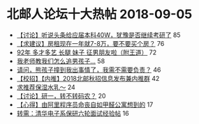 # 北邮人论坛十大热帖 2018-09-05

- [【讨论】听说头条给应届本科40W，犹豫是否继续考研了](https://bbs.byr.cn/article/Job/1986938) 85
- [【求建议】房租现在一年就7-8万，要不要买个房？](https://bbs.byr.cn/article/Home/113597) 76
- [92年 多才多艺 长腿 妹子 征男朋友啦（附王道）](https://bbs.byr.cn/article/Friends/1887403) 72
- [我老师教我们怎么追男孩子...](https://bbs.byr.cn/article/Feeling/3076187) 58
- [请问，熊孩子撞到我出事情了，我需不需要负责？](https://bbs.byr.cn/article/Talking/6040876) 46
- [【校招】【内推】2018北邮秋招信息发布兼内推群](https://bbs.byr.cn/article/IT/47945) 42
- [求推荐保湿水乳～](https://bbs.byr.cn/article/Beauty/313814) 24
- [【讨论】研一，转不转码农？](https://bbs.byr.cn/article/Communications/27972) 20
- [【心得】由阿里程序员命丧自如甲醛公寓想到的](https://bbs.byr.cn/article/WorkLife/1108134) 17
- [转需：清华电子系保研六轮面试经验帖](https://bbs.byr.cn/article/StudyShare/187436) 16


